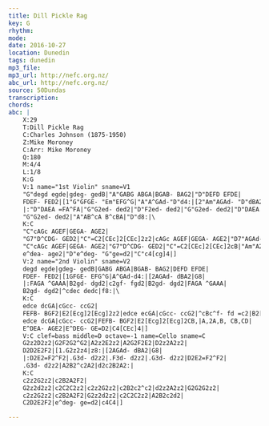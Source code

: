 ```yaml
---
title: Dill Pickle Rag
key: G
rhythm: 
mode:
date: 2016-10-27
location: Dunedin
tags: dunedin
mp3_file:
mp3_url: http://nefc.org.nz/
abc_url: http://nefc.org.nz/
source: 50Dundas
transcription:
chords: 
abc: |
    X:29
    T:Dill Pickle Rag
    C:Charles Johnson (1875-1950)
    Z:Mike Moroney
    C:Arr: Mike Moroney
    Q:180
    M:4/4
    L:1/8
    K:G
    V:1 name="1st Violin" sname=V1
    "G"degd egde|gdeg- gedB|"A"GABG ABGA|BGAB- BAG2|"D"DEFD EFDE|
    FDEF- FED2|[1"G"GFGE- "Em"EFG^G|"A"A^GAd-"D"d4:|[2"Am"AGAd- "D"dBA2|"G"G8|
    |:"D"DAEA =FA^FA|"G"G2ed- ded2|"D"F2ed- ded2|"G"G2ed- ded2|"D"DAEA =FA^FA|
    "G"G2ed- ded2|"A"AB^cA B^cBA|"D"d8:|\
    K:C
    "C"cAGc AGEF|GEGA- AGE2|
    "G7"D^CDG- GED2|"C"=C2[CEc]2[CEc]2z2|cAGc AGEF|GEGA- AGE2|"D7"AGAd- dBA2|"G"G2[GBg]2[GBg]2z2|
    "C"cAGc AGEF|GEGA- AGE2|"G7"D^CDG- GED2|"C"=C2[CEc]2[CEc]2cB|"Am"A2AB cBcd|
    e^dea- age2|"D"e^deg- "G"ge=d2|"C"c4[cg]4|]
    V:2 name="2nd Violin" sname=V2
    degd egde|gdeg- gedB|GABG ABGA|BGAB- BAG2|DEFD EFDE|
    FDEF- FED2|[1GFGE- EFG^G|A^GAd-d4:|[2AGAd- dBA2|G8|
    |:FAGA ^GAAA|B2gd- dgd2|c2gf- fgd2|B2gd- dgd2|FAGA ^GAAA|
    B2gd- dgd2|^cdec dedc|f8:|\
    K:C
    edce dcGA|cGcc- ccG2|
    FEFB- BGF2|E2[Ecg]2[Ecg]2z2|edce ecGA|cGcc- ccG2|^cBc^f- fd =c2|B2[dg]2[dg]2z2|
    edce dcGA|cGcc- ccG2|FEFB- BGF2|E2[Ecg]2[Ecg]2CB,|A,2A,B, CB,CD|
    E^DEA- AGE2|E^DEG- GE=D2|C4[CEc]4|]
    V:C clef=bass middle=D octave=-1 name=Cello sname=C
    G2z2D2z2|G2F2G2^G2|A2z2E2z2|A2G2F2E2|D2z2A2z2|
    D2D2E2F2|[1.G2z2z4|z8:|[2AGAd- dBA2|G8|
    |:D2E2=F2^F2|.G3d- d2z2|.F3d- d2z2|.G3d- d2z2|D2E2=F2^F2|
    .G3d- d2z2|A2B2^c2A2|d2c2B2A2:|
    K:C
    c2z2G2z2|c2B2A2F2|
    G2z2d2z2|c2C2C2z2|c2z2G2z2|c2B2c2^c2|d2z2A2z2|G2G2G2z2|
    c2z2G2z2|c2B2A2F2|G2z2d2z2|c2C2C2z2|A2B2c2d2|
    C2D2E2F2|e^deg- ge=d2|c4C4|]

---
```

